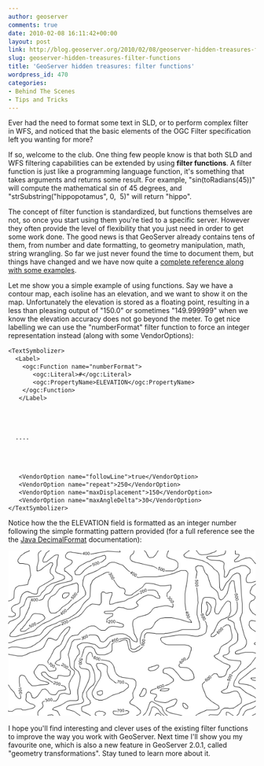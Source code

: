 ```yaml
---
author: geoserver
comments: true
date: 2010-02-08 16:11:42+00:00
layout: post
link: http://blog.geoserver.org/2010/02/08/geoserver-hidden-treasures-filter-functions/
slug: geoserver-hidden-treasures-filter-functions
title: 'GeoServer hidden treasures: filter functions'
wordpress_id: 470
categories:
- Behind The Scenes
- Tips and Tricks
---
```


Ever had the need to format some text in SLD, or to perform complex filter in WFS, and noticed that the basic elements of the OGC Filter specification left you wanting for more?

If so, welcome to the club. One thing few people know is that both SLD and WFS filtering capabilities can be extended by using **filter functions**. A filter function is just like a programming language function, it's something that takes arguments and returns some result. For example, "sin(toRadians(45))" will compute the mathematical sin of 45 degrees, and "strSubstring("hippopotamus", 0,  5)" will return "hippo".

The concept of filter function is standardized, but functions themselves are not, so once you start using them you're tied to a specific server. However they often provide the level of flexibility that you just need in order to get some work done. The good news is that GeoServer already contains tens of them, from number and date formatting, to geometry manipulation, math, string wrangling. So far we just never found the time to document them, but things have changed and we have now quite a [complete reference along with some examples](http://docs.geoserver.org/2.0.x/en/user/filter/index.html).

Let me show you a simple example of using functions. Say we have a contour map, each isoline has an elevation, and we want to show it on the map. Unfortunately the elevation is stored as a floating point, resulting in a less than pleasing output of "150.0" or sometimes "149.999999" when we know the elevation accuracy does not go beyond the meter. To get nice labelling we can use the "numberFormat" filter function to force an integer representation instead (along with some VendorOptions):

    
    <TextSymbolizer>
      <Label>
        <ogc:Function name="numberFormat">
           <ogc:Literal>#</ogc:Literal>
           <ogc:PropertyName>ELEVATION</ogc:PropertyName>
        </ogc:Function>
       </Label>



    
      ....



    
       <VendorOption name="followLine">true</VendorOption>
       <VendorOption name="repeat">250</VendorOption>
       <VendorOption name="maxDisplacement">150</VendorOption>
       <VendorOption name="maxAngleDelta">30</VendorOption>
    </TextSymbolizer>


Notice how the the ELEVATION field is formatted as an integer number following the simple formatting pattern provided (for a full reference see the the [Java DecimalFormat](http://java.sun.com/javase/6/docs/api/java/text/DecimalFormat.html) documentation):

![contours](/img/uploads/contours1.png)

I hope you'll find interesting and clever uses of the existing filter functions to improve the way you work with GeoServer. Next time I'll show you my favourite one, which is also a new feature in GeoServer 2.0.1, called "geometry transformations". Stay tuned to learn more about it.
